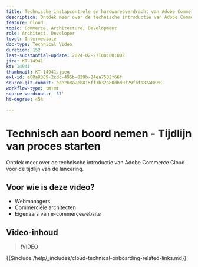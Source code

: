 ```yaml
---
title: Technische instapcontrole en hardwareoverdracht van Adobe Commerce Cloud - Tijdlijn van proces starten
description: Ontdek meer over de technische introductie van Adobe Commerce Cloud voor de tijdlijn van de lancering.
feature: Cloud
topic: Commerce, Architecture, Development
role: Architect, Developer
level: Intermediate
doc-type: Technical Video
duration: 152
last-substantial-update: 2024-02-27T00:00:00Z
jira: KT-14941
kt: 14941
thumbnail: KT-14941.jpeg
exl-id: e68a8389-2cdc-495b-829b-24ea7502f66f
source-git-commit: eae2b8a2eb815ff1b32a80dbd0f29fbfa82a0dc0
workflow-type: tm+mt
source-wordcount: '57'
ht-degree: 45%

---
```


# Technisch aan boord nemen - Tijdlijn van proces starten

Ontdek meer over de technische introductie van Adobe Commerce Cloud voor de tijdlijn van de lancering.

## Voor wie is deze video?

- Webmanagers
- Commerciële architecten
- Eigenaars van e-commercewebsite

## Video-inhoud

>[!VIDEO](https://video.tv.adobe.com/v/3427586?learn=on)

{{$include /help/_includes/cloud-technical-onboarding-related-links.md}}
